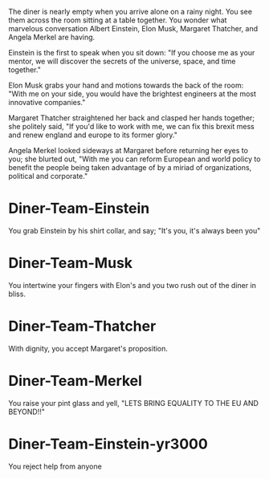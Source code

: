 The diner is nearly empty when you arrive alone on a rainy night.  You see them across the room sitting at a table together.
You wonder what marvelous conversation Albert Einstein, Elon Musk, Margaret Thatcher, and Angela Merkel are having.

Einstein is the first to speak when you sit down: "If you choose me as your mentor, we will discover the secrets of the
universe, space, and time together."

Elon Musk grabs your hand and motions towards the back of the room: "With me on your side, you would have the brightest engineers
at the most innovative companies."

Margaret Thatcher straightened her back and clasped her hands together; she politely said, "If you'd like to work with me,
we can fix this brexit mess and renew england and europe to its former glory."

Angela Merkel looked sideways at Margaret before returning her eyes to you; she blurted out, "With me you can reform European and 
world policy to benefit the people being taken advantage of by a miriad of organizations, political and corporate."

# Diner-Team-Einstein
You grab Einstein by his shirt collar, and say; "It's you, it's always been you"

# Diner-Team-Musk
You intertwine your fingers with Elon's and you two rush out of the diner in bliss.

# Diner-Team-Thatcher
With dignity, you accept Margaret's proposition.

# Diner-Team-Merkel
You raise your pint glass and yell, "LETS BRING EQUALITY TO THE EU AND BEYOND!!"

# Diner-Team-Einstein-yr3000
You reject help from anyone
